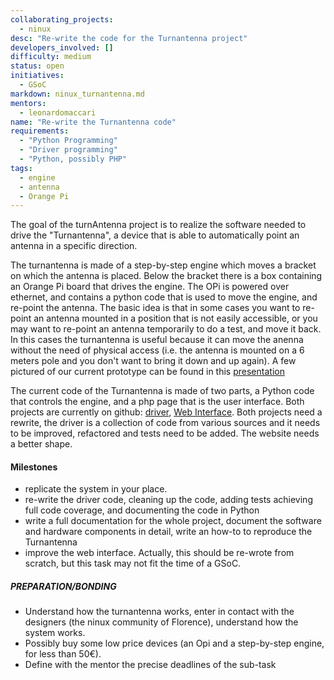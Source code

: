 ```yaml
---
collaborating_projects:
  - ninux
desc: "Re-write the code for the Turnantenna project"
developers_involved: []
difficulty: medium
status: open
initiatives:
  - GSoC
markdown: ninux_turnantenna.md
mentors:
  - leonardomaccari
name: "Re-write the Turnantenna code"
requirements:
  - "Python Programming"
  - "Driver programming"
  - "Python, possibly PHP"
tags:
  - engine
  - antenna
  - Orange Pi
---
```

The goal of the turnAntenna project is to realize the software needed to drive the "Turnantenna", a device that is able to automatically point an antenna in a specific direction.

The turnantenna is made of a step-by-step engine which moves  a bracket on which the antenna is placed. Below the bracket there is a box containing an Orange Pi board that drives the engine. The OPi is powered over ethernet, and contains a python code that is used to move the engine, and re-point the antenna. 
The basic idea is that in some cases you want to re-point an antenna mounted in a position that is not easily accessible, or you may want to re-point an antenna temporarily to do a test, and move it back. In this cases the turnantenna is useful because it can move the anenna without the need of physical access (i.e. the antenna is mounted on a 6 meters pole and you don't want to bring it down and up again). 
A few pictured of our current prototype can be found in this [presentation](https://github.com/ninux-fi/projects.freifunk.net-contents/blob/master/collections/_projects/girantenna.pdf)

The current code of the Turnantenna is made of two parts, a Python code that controls the engine, and a php page that is the user interface. Both projects are currently on github: [driver](https://github.com/ninux-fi/punter_node_driver), [Web Interface](https://github.com/ninux-fi/punter_node_web). Both projects need a rewrite, the driver is a collection of code from various sources and it needs to be improved, refactored and tests need to be added. The website needs a better shape.


#### Milestones

* replicate the system in your place. 
* re-write the driver code, cleaning up the code, adding tests achieving full code coverage, and documenting the code in Python
* write a full documentation for the whole project, document the software and hardware components in detail, write an how-to to reproduce the Turnantenna 
* improve the web interface. Actually, this should be re-wrote from scratch, but this task may not fit the time of a GSoC.

##### PREPARATION/BONDING

* Understand how the turnantenna works, enter in contact with the designers (the ninux community of Florence), understand how the system works.
* Possibly buy some low price devices (an Opi and a step-by-step engine, for less than 50€).
* Define with the mentor the precise deadlines of the sub-task

